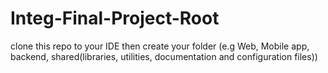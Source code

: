 # Integ-Final-Project-Root
clone this repo to your IDE then create your folder (e.g Web, Mobile app, backend, shared(libraries, utilities, documentation and configuration files))
